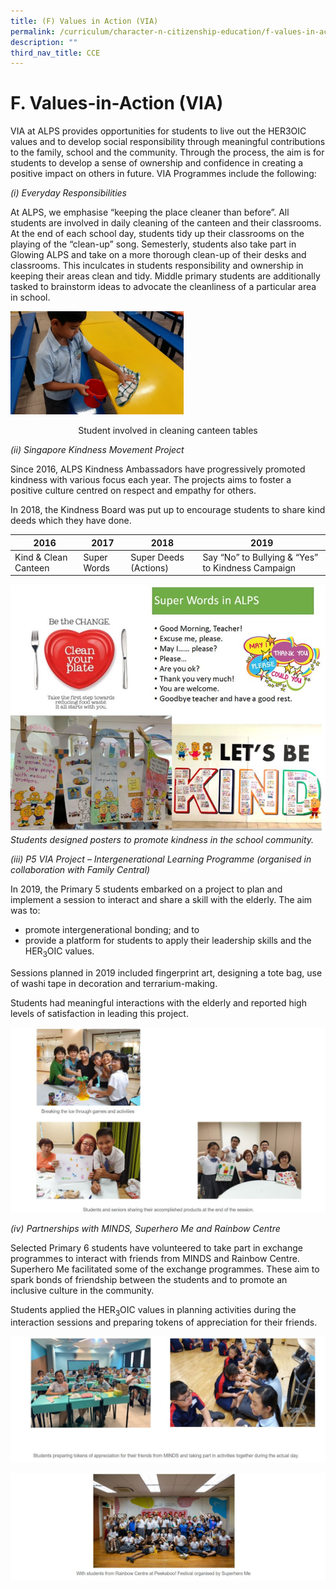 ```yaml
---
title: (F) Values in Action (VIA)
permalink: /curriculum/character-n-citizenship-education/f-values-in-action-via
description: ""
third_nav_title: CCE
---
```

# **F. Values-in-Action (VIA)**

VIA at ALPS provides opportunities for students to live out the HER3OIC values and to develop social responsibility through meaningful contributions to the family, school and the community. Through the process, the aim is for students to develop a sense of ownership and confidence in creating a positive impact on others in future. VIA Programmes include the following: 

_(i) Everyday Responsibilities_ 

At ALPS, we emphasise “keeping the place cleaner than before”. All students are involved in daily cleaning of the canteen and their classrooms. At the end of each school day, students tidy up their classrooms on the playing of the “clean-up” song. Semesterly, students also take part in Glowing ALPS and take on a more thorough clean-up of their desks and classrooms. This inculcates in students responsibility and ownership in keeping their areas clean and tidy. Middle primary students are additionally tasked to brainstorm ideas to advocate the cleanliness of a particular area in school.

<img src="/images/Picture12.png" 
     style="width:55%">
<center> Student involved in cleaning canteen tables </center>

_(ii) Singapore Kindness Movement Project_ 

Since 2016, ALPS Kindness Ambassadors have progressively promoted kindness with various focus each year. The projects aims to foster a positive culture centred on respect and empathy for others. 

In 2018, the Kindness Board was put up to encourage students to share kind deeds which they have done.

| 2016 	| 2017 	| 2018 	| 2019 	|
| ---	| ---	| ---	| ---	|
| Kind & Clean Canteen 	| Super Words 	| Super Deeds (Actions) 	| Say “No” to Bullying & “Yes” to Kindness Campaign  	|


![](/images/VIA%201.jpg)
*Students designed posters to promote kindness in the school community.*


_(iii) P5 VIA Project – Intergenerational Learning Programme (organised in collaboration with Family Central)_

In 2019, the Primary 5 students embarked on a project to plan and implement a session to interact and share a skill with the elderly. The aim was to:

*   promote intergenerational bonding; and to
*   provide a platform for students to apply their leadership skills and the HER<sub>3</sub>OIC values. 

Sessions planned in 2019 included fingerprint art, designing a tote bag, use of washi tape in decoration and terrarium-making. 

Students had meaningful interactions with the elderly and reported high levels of satisfaction in leading this project.

![](/images/VIA%202.jpg)

_(iv) Partnerships with MINDS, Superhero Me and Rainbow Centre_ 

Selected Primary 6 students have volunteered to take part in exchange programmes to interact with friends from MINDS and Rainbow Centre. Superhero Me facilitated some of the exchange programmes. These aim to spark bonds of friendship between the students and to promote an inclusive culture in the community. 

Students applied the HER<sub>3</sub>OIC values in planning activities during the interaction sessions and preparing tokens of appreciation for their friends.

![](/images/VIA%203.jpg)

![](/images/VIA%204.jpg)